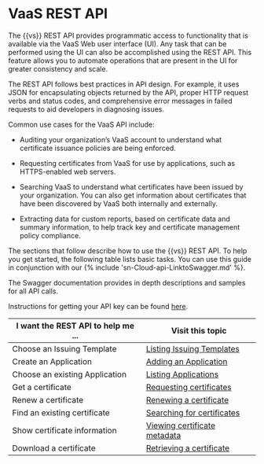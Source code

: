 # VaaS REST API

The {{vs}} REST API provides programmatic access to functionality that is
available via the VaaS Web user interface (UI). Any task that can be performed
using the UI can also be accomplished using the REST API. This feature allows
you to automate operations that are present in the UI for greater consistency
and scale. 

The REST API follows best practices in API design. For example, it uses JSON for
encapsulating objects returned by the API, proper HTTP request verbs and status
codes, and comprehensive error messages in failed requests to aid developers in
diagnosing issues.

Common use cases for the VaaS API include:

* Auditing your organization’s VaaS account to understand what certificate
  issuance policies are being enforced.

* Requesting certificates from VaaS for use by applications, such as
  HTTPS-enabled web servers.

* Searching VaaS to understand what certificates have been issued by your
  organization. You can also get information about certificates that have been
  discovered by VaaS both internally and externally.

* Extracting data for custom reports, based on certificate data and summary
  information, to help track key and certificate management policy compliance.

The sections that follow describe how to use the {{vs}} REST API. To help you
get started, the following table lists basic tasks. You can use this guide in
conjunction with our {% include 'sn-Cloud-api-LinktoSwagger.md' %}.

The Swagger documentation provides in depth descriptions and samples for all API
calls.

Instructions for getting your API key can be found [here](obtaining-api-key.md).

I want the REST API to help me ... | Visit this topic
---------- | -------
Choose an Issuing Template | [Listing Issuing Templates](listing-issuing-templates.md) |
Create an Application | [Adding an Application](creating-an-application-api.md) |
Choose an existing Application | [Listing Applications](listing-applications.md) |
Get a certificate | [Requesting certificates](get-a-certificate-using-csr.md) |
Renew a certificate | [Renewing a certificate](renewing-a-certificate-api.md) |
Find an existing certificate | [Searching for certificates](searching-for-certificates.md) |
Show certificate information | [Viewing certificate metadata]() |
Download a certificate | [Retrieving a certificate](downloading-a-certificate.md) |